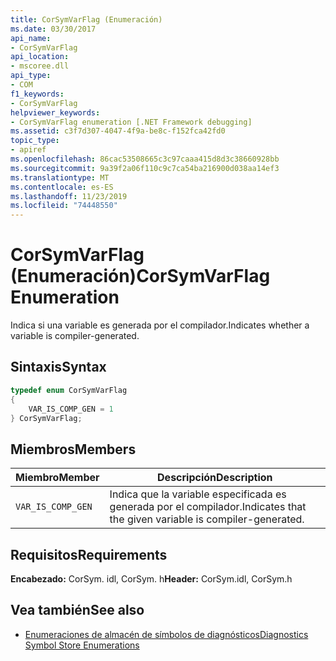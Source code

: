 ```yaml
---
title: CorSymVarFlag (Enumeración)
ms.date: 03/30/2017
api_name:
- CorSymVarFlag
api_location:
- mscoree.dll
api_type:
- COM
f1_keywords:
- CorSymVarFlag
helpviewer_keywords:
- CorSymVarFlag enumeration [.NET Framework debugging]
ms.assetid: c3f7d307-4047-4f9a-be8c-f152fca42fd0
topic_type:
- apiref
ms.openlocfilehash: 86cac53508665c3c97caaa415d8d3c38660928bb
ms.sourcegitcommit: 9a39f2a06f110c9c7ca54ba216900d038aa14ef3
ms.translationtype: MT
ms.contentlocale: es-ES
ms.lasthandoff: 11/23/2019
ms.locfileid: "74448550"
---
```

# <a name="corsymvarflag-enumeration"></a><span data-ttu-id="5fd82-102">CorSymVarFlag (Enumeración)</span><span class="sxs-lookup"><span data-stu-id="5fd82-102">CorSymVarFlag Enumeration</span></span>
<span data-ttu-id="5fd82-103">Indica si una variable es generada por el compilador.</span><span class="sxs-lookup"><span data-stu-id="5fd82-103">Indicates whether a variable is compiler-generated.</span></span>  
  
## <a name="syntax"></a><span data-ttu-id="5fd82-104">Sintaxis</span><span class="sxs-lookup"><span data-stu-id="5fd82-104">Syntax</span></span>  
  
```cpp  
typedef enum CorSymVarFlag   
{  
    VAR_IS_COMP_GEN = 1  
} CorSymVarFlag;  
```  
  
## <a name="members"></a><span data-ttu-id="5fd82-105">Miembros</span><span class="sxs-lookup"><span data-stu-id="5fd82-105">Members</span></span>  
  
|<span data-ttu-id="5fd82-106">Miembro</span><span class="sxs-lookup"><span data-stu-id="5fd82-106">Member</span></span>|<span data-ttu-id="5fd82-107">Descripción</span><span class="sxs-lookup"><span data-stu-id="5fd82-107">Description</span></span>|  
|------------|-----------------|  
|`VAR_IS_COMP_GEN`|<span data-ttu-id="5fd82-108">Indica que la variable especificada es generada por el compilador.</span><span class="sxs-lookup"><span data-stu-id="5fd82-108">Indicates that the given variable is compiler-generated.</span></span>|  
  
## <a name="requirements"></a><span data-ttu-id="5fd82-109">Requisitos</span><span class="sxs-lookup"><span data-stu-id="5fd82-109">Requirements</span></span>  
 <span data-ttu-id="5fd82-110">**Encabezado:** CorSym. idl, CorSym. h</span><span class="sxs-lookup"><span data-stu-id="5fd82-110">**Header:** CorSym.idl, CorSym.h</span></span>  
  
## <a name="see-also"></a><span data-ttu-id="5fd82-111">Vea también</span><span class="sxs-lookup"><span data-stu-id="5fd82-111">See also</span></span>

- [<span data-ttu-id="5fd82-112">Enumeraciones de almacén de símbolos de diagnósticos</span><span class="sxs-lookup"><span data-stu-id="5fd82-112">Diagnostics Symbol Store Enumerations</span></span>](../../../../docs/framework/unmanaged-api/diagnostics/diagnostics-symbol-store-enumerations.md)
